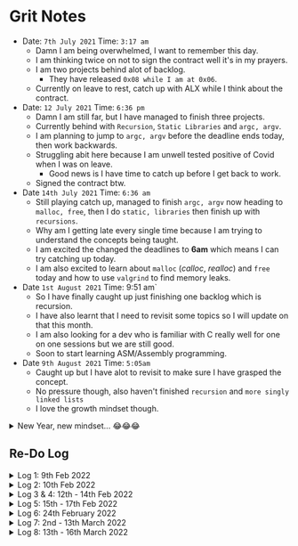 # Grit Notes

- Date: `7th July 2021` Time: `3:17 am`
	- Damn I am being overwhelmed, I want to remember this day.
	- I am thinking twice on not to sign the contract well it's in my prayers.
	- I am two projects behind alot of backlog.
		- They have released `0x08 while I am at 0x06`.
	- Currently on leave to rest, catch up with ALX while I think about the contract.
- Date: `12 July 2021` Time: `6:36 pm`
	- Damn I am still far, but I have managed to finish three projects.
	- Currently behind with `Recursion`, `Static Libraries` and `argc, argv`.
	- I am planning to jump to `argc, argv` before the deadline ends today, then work backwards.
	- Struggling abit here because I am unwell tested positive of Covid when I was on leave.
		- Good news is I have time to catch up before I get back to work.
	- Signed the contract btw.
- Date `14th July 2021` Time: `6:36 am`
	- Still playing catch up, managed to finish `argc, argv` now heading to `malloc, free`, then I do `static, libraries` then finish up with `recursions`.
	- Why am I getting late every single time because I am trying to understand the concepts being taught.
	- I am excited the changed the deadlines to **6am** which means I can try catching up today.
	- I am also excited to learn about `malloc` (*calloc*, *realloc*) and `free` today and how to use `valgrind` to find memory leaks.
- Date `1st August 2021` Time: 9:51 am`
	- So I have finally caught up just finishing one backlog which is recursion.
	- I have also learnt that I need to revisit some topics so I will update on that this month.
	- I am also looking for a dev who is familiar with C really well for one on one sessions but we are still good.
	- Soon to start learning ASM/Assembly programming.
- Date `9th August 2021` Time: `5:05am`
	- Caught up but I have alot to revisit to make sure I have grasped the concept.
	- No pressure though, also haven't finished `recursion` and `more singly linked lists`
	- I love the growth mindset though.

<details>
<summary>New Year, new mindset... 😂😂😂</summary>

- So this is a new year and I am hoping that I can try and tackle the C projects once again but this time with a different strategy to master the art.
- Changes:
	+ I will go an extra step to debug some of the programs using GDB to understand how they work underneath.
	+ Will do extra challenges on the side for each topic.
	+ Along the way create vulnerable codes using libraries we are adviced not to use. (**given the opportunity, time will tell**)

</details>

## Re-Do Log

<details>
<summary>Log 1: 9th Feb 2022</summary>

- [0x00: Hello, World](./0x00-hello_world)

</details>

<details>
<summary>Log 2: 10th Feb 2022</summary>

- [0x01: Variables,if,else,while](./0x01-variables_if_else_while)
- Most of the codes were using for loops, so wrote them once more using while loops.
- I learnt how to view a loop in GDB.

</details>

<details>
<summary>Log 3 & 4: 12th - 14th Feb 2022</summary>

- [0x02: Functions, nested loops](./0x02-functions_nested_loops)
- So the weekend was long, never had internet the whole of friday night and half of the day on saturday.
- Ended up looking at the [0 task: _putchar](0x02-functions_nested_loops/0-putchar.c) under GDB and would say it was a well spent day.
- 14th Feb done some tasks from 1-6 will try and finish the rest today evening.

</details>

<details>
<summary>Log 5: 15th - 17th Feb 2022</summary>

- [0x02: Functions, nested loops](./0x02-functions_nested_loops)
- 15th completed task 7 - 11
- 16th completed first 4 advanced tasks
- 17th @5am finished last advanced task (yet to understand the solution) raised a github [issue](https://github.com/Trikcode/alx-low_level_programming/issues/1)
- Managed to finish RET2 systems Deus x64 Wargame first task.

	<details>
	<summary>Stage 1 completion</summary>
	<a href='https://postimg.cc/JGS5kx4g' target='_blank'><img src='https://i.postimg.cc/P5530FGt/image.png' border='0' alt='image'/></a>
	</details>

</details>

<details>
<summary>Log 6: 24th February 2022</summary>

- I have forgotten the dates so now I will just log this way.
- [0x03 : Debugging](./0x03-debugging); completed seven days ago (17th Feb).
- [0x04 : More functions, more nested loops](./0x04-more_functions_nested_loops); completed today the last task.
- Today I will be creating a road map, get back to pwn.college and do some few challenges on embryoio.
- Also I might start on python modules.

</details>

<details>
<summary>Log 7: 2nd - 13th March 2022</summary>

- On 2nd March I finished to redo [Pointers and Arrays](./PointerArrays) under More Resources.
- March 3rd - 13th March I have managed to do [pwn.college](https://pwn.college/) embryoio module (from lvl 73 - 110) 37 challs.
- ~~Starting on [0x05 : Pointers, arrays and strings](./0x05-pointers_arrays_strings)~~

</details>

<details>
<summary>Log 8: 13th - 16th March 2022</summary>

- Spent two days solving a vim bug... 😭😭😭😭 then I had to restructure my vimrc file now I am done with that forever. (I hope it was worth the time)
- Managed to do 3 tasks in [0x05 : Pointers, arrays and strings](./0x05-pointers_arrays_strings)

</details>
